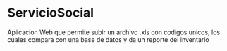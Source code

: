 # ServicioSocial
Aplicacion Web que permite subir un archivo .xls con codigos unicos, los cuales compara con una base de datos y da un reporte del inventario
